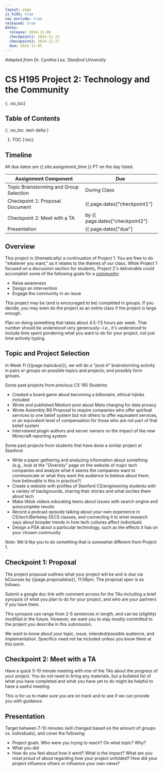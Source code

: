 ```yaml
---
layout: page
is_h195: true
nav_exclude: true
released: true
dates:
  release: 2024-11-06
  checkpoint1: 2024-11-13
  checkpoint2: 2024-11-27
  due: 2024-12-05
---
```


<cite>Adapted from Dr. Cynthia Lee, Stanford University</cite>

# CS H195 Project 2: Technology and the Community
{: .no_toc}

## Table of Contents
{: .no_toc .text-delta }

1. TOC
{:toc}

## Timeline

All due dates are {{ site.assignment_time }} PT on the day listed.

| Assignment Component | Due |
| --- | --- |
| Topic Brainstorming and Group Selection | During Class |
| Checkpoint 1: Proposal Document | {{ page.dates["checkpoint1"] | date: "%a %m/%d" }} |
| Checkpoint 2: Meet with a TA | by {{ page.dates["checkpoint2"] | date: "%a %m/%d" }} |
| Presentation | {{ page.dates["due"] | date: "%a %m/%d" }} (before discussion)| 

## Overview

This project is (thematically) a continuation of Project 1. You are free to do
"whatever you want," as it relates to the themes of our class. While Project 1
focused on a discussion section for students, Project 2's deliverable could
accomplish some of the following goals for a *<u>community</u>*:

- Raise awareness
- Design an intervention
- Engage the community in an issue

This project may be (and is encouraged to be) completed in groups. If you decide, you may even do the project as an entire class if the project is large enough. 

Plan on doing something that takes about 4.5-7.5 hours per week. That number should be understood very
generously--i.e., it's understood to include time spent pondering what you want
to do for your project, not just time actively typing.

## Topic and Project Selection

In Week 11 ({{page.topicdue}}), we will do a "post-it" brainstorming activity in pairs or groups on
possible topics and projects; and possibly form groups.

Some past projects from previous CS 195 Students:

- Created a board game about becoming a billionaire, ethical hijinks included
- Wrote and published Medium post about Meta charging for data privacy
- Wrote Assembly Bill Proposal to require companies who offer spiritual services to one belief system but not others to offer equivalent services, or an equivalent level of compensation for those who are not part of that belief system
- Interviewed plugin authors and server owners on the impact of the new Minecraft reporting system

Some past projects from students that have done a similar project at Stanford:

- Write a paper gathering and analyzing information about something (e.g., look
  at the "Diversity" page on the website of major tech companies and analyze
  what it seems the companies want to communicate or what they want the
  audience to believe about them; how believable is this in practice?)
- Create a website with profiles of Stanford CS/engineering students with a
  variety of backgrounds, sharing their stories and what excites them about tech
- Make tiktok videos educating teens about issues with search engine and
  autocomplete results
- Record a podcast episode talking about your own experience in
  CS/tech/Berkeley EECS classes, and connecting it to what research says about
  broader trends in how tech cultures affect individuals
- Design a PSA about a particular technology, such as the effects it has on your
  chosen community

*Note*: We'd like you to do something that is somewhat different from Project 1.

## Checkpoint 1: Proposal

The project proposal outlines what your project will be and is due via bCourses by {{page.proposaldue}}, 11:59pm. The proposal spec is as follows:

Submit a google doc link with comment access for the TAs including a brief synopsis of what you plan to do for your project, and who are your partners if you have them.

This synopsis can range from 2-5 sentences in length, and can be (slightly) modified in the future. However, we want you to stay mostly committed to the project you describe in this submission.

We want to know about your topic, issue, intended/possible audience, and implementation. Specifics need not be included unless you know them at this point.

## Checkpoint 2: Meet with a TA

Have a quick 5-10 minute meeting with one of the TAs about the progress of your project. You do not need to bring any materials, but a bulleted list of what you have completed and what you have yet to do might be helpful to have a useful meeting. 

This is for us to make sure you are on track and to see if we can provide you with guidance. 

## Presentation

Target between 7-10 minutes (will changed based on the amount of groups vs. individuals), and cover the following:

- Project goals. Who were you trying to reach? On what topic? Why?
- What you did
- How do you feel about how it went? What is the impact? What are you most
  proud of about regarding how your project unfolded? How did your project
  influence others or influence your own views?